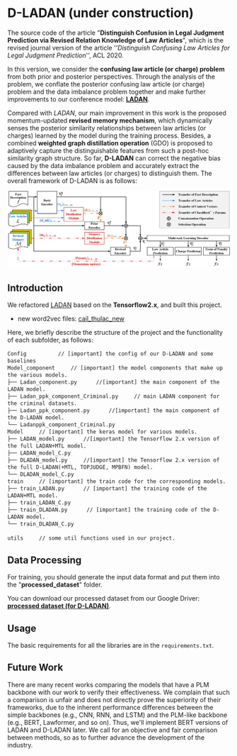 # D-LADAN (under construction) 
The source code of the article "**Distinguish Confusion in Legal Judgment Prediction via Revised Relation Knowledge of Law Articles**", which is the revised journal version of the article ''*Distinguish Confusing Law Articles for Legal Judgment Prediction*'', ACL 2020.

In this version, we consider the **confusing law article (or charge) problem** from both prior and posterior perspectives.
Through the analysis of the problem, we conflate the posterior confusing law article (or charge) problem and the data imbalance problem together and make further improvements to our conference model: [**LADAN**](https://github.com/prometheusXN/LADAN).

Compared with *LADAN*, our main improvement in this work is the proposed momentum-updated **revised memory mechanism**, which dynamically senses the posterior similarity relationships between law articles (or charges) learned by the model during the training process. Besides, a combined **weighted graph distillation operation** (GDO) is proposed to adaptively capture the distinguishable features from such a post-hoc similarity graph structure. So far, **D-LADAN** can correct the negative bias caused by the data imbalance problem and accurately extract the differences between law articles (or charges) to distinguish them. The overall framework of D-LADAN is as follows:

![image](https://github.com/prometheusXN/D-LADAN/blob/main/fig/Framework%20of%20D_Ladan.jpg)

## Introduction
We refactored [LADAN](https://github.com/prometheusXN/LADAN) based on the **Tensorflow2.x**, and built this project.

* new word2vec files: [cail_thulac_new](https://drive.google.com/file/d/1UJZUplgxeIGlLoiRz_iFzRtcTW-86TPJ/view?usp=sharing)


Here, we briefly describe the structure of the project and the functionality of each subfolder, as follows:

```
Config			// [important] the config of our D-LADAN and some baselines
Model_component     // [important] the model components that make up the various models.
├── Ladan_component.py      //[important] the main component of the LADAN model.
├── Ladan_ppk_component_Criminal.py     // main LADAN component for the criminal datasets.
├── Ladan_ppk_component.py      //[important] the main component of the D-LADAN model.
└── Ladanppk_component_Criminal.py 
Model     // [important] the keras model for various models.
├── LADAN_model.py      //[important] the Tensorflow 2.x version of the full LADAN+MTL model.
├── LADAN_model_C.py
├── DLADAN_model.py     //[important] the Tensorflow 2.x version of the full D-LADAN(+MTL, TOPJUDGE, MPBFN) model.
└── DLADAN_model_C.py
train     // [important] the train code for the corresponding models.
├── train_LADAN.py      // [important] the training code of the LADAN+MTL model.
├── train_LADAN_C.py
├── train_DLADAN.py      // [important] the training code of the D-LADAN model.
└── train_DLADAN_C.py 

utils     // some util functions used in our project.

```

## Data Processing
For training, you should generate the input data format and put them into the "__processed_dataset__" folder.

You can download our processed dataset from our Google Driver: [**processed dataset (for D-LADAN)**](https://drive.google.com/file/d/1-YRQ0bVok62ToHX2Fu0y8QIDygWxSbQ8/view?usp=share_link).

## Usage
The basic requirements for all the libraries are in the `requirements.txt`. 

## Future Work
There are many recent works comparing the models that have a PLM backbone with our work to verify their effectiveness.
We complain that such a comparison is unfair and does not directly prove the superiority of their frameworks, due to the inherent performance differences between the simple backbones (e.g., CNN, RNN, and LSTM) and the PLM-like backbone (e.g., BERT, Lawformer, and so on).
Thus, we'll implement BERT versions of LADAN and D-LADAN later.
We call for an objective and fair comparison between methods, so as to further advance the development of the industry.
